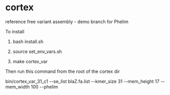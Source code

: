 cortex
======

reference free variant assembly - demo branch for Phelim


To install

1. bash install.sh

2. source set_env_vars.sh

3. make cortex_var


Then run this command from the root of the cortex dir

 bin/cortex_var_31_c1 --se_list blaZ.fa.list --kmer_size 31 --mem_height 17 --mem_width 100 --phelim

